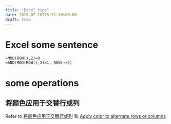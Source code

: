 ```yaml
---
title: "Excel_tips"
date: 2019-07-16T15:51:10+08:00
draft: true
---
```


# Excel some sentence
```excel
=MOD(ROW(),2)=0
=AND(MOD(ROW(),2)=1, ROW()>2)
```

# some operations

## 将颜色应用于交替行或列
Refer to [将颜色应用于交替行或列](https://support.office.com/zh-cn/article/-%E5%B0%86%E9%A2%9C%E8%89%B2%E5%BA%94%E7%94%A8%E4%BA%8E%E4%BA%A4%E6%9B%BF%E8%A1%8C%E6%88%96%E5%88%97-30002ce0-7a1c-4d70-a70c-4b6232f09f5e) 和 [Apply color to alternate rows or columns](https://support.office.com/en-us/article/apply-color-to-alternate-rows-or-columns-30002ce0-7a1c-4d70-a70c-4b6232f09f5e?ui=en-US&rs=en-US&ad=US)

